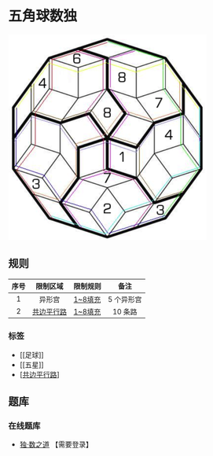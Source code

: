 # 五角球数独

![题](../../images/sudoku/五角球数独.png)

## 规则

| 序号  |  限制区域   | 限制规则    |   备注   |
|:---:|:-------:|:--------|:------:|
|  1  |   异形宫   | [1~8填充] | 5 个异形宫 |
|  2  | [共边平行路] | [1~8填充] | 10 条路  |

### 标签

- [[足球]]
- [[五星]]
- [[共边平行路]]

## 题库

### 在线题库

- [独·数之道](http://www.sudokufans.org.cn/lx/5j.index.php) 【需要登录】

[1~8填充]: ../../rules.md#1to8填充

[共边平行路]: ../../rules.md#共边平行路
